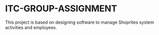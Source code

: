 # ITC-GROUP-ASSIGNMENT
This project is based on designing software to manage Shoprites system activities and employees.
